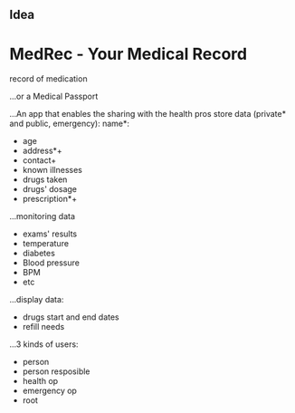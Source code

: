 ## Idea
# MedRec - Your Medical Record
record of medication

...or a Medical Passport

...An app that enables the sharing with the health pros
store data (private* and public, emergency):
name*:
  * age
  * address*+
  * contact+
  * known illnesses
  * drugs taken
  * drugs' dosage
  * prescription*+
  
...monitoring data
  * exams' results
  * temperature
  * diabetes
  * Blood pressure
  * BPM
  * etc

...display data:
  * drugs start and end dates
  * refill needs
    
...3 kinds of users:
  * person
  * person resposible
  * health op
  * emergency op
  * root
